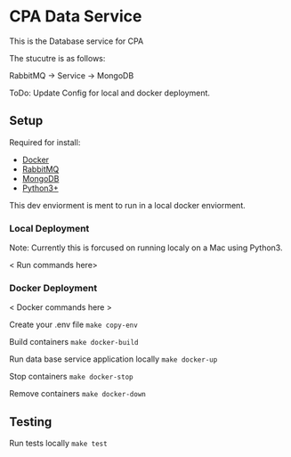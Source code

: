 # CPA Data Service

This is the Database service for CPA

The stucutre is as follows:

RabbitMQ -> Service -> MongoDB

ToDo: Update Config for local and docker deployment.

## Setup

Required for install:

- [Docker](https://docs.docker.com/install/ "Docker")
- [RabbitMQ](https://www.rabbitmq.com/download.html "RabbitMQ")
- [MongoDB](https://docs.mongodb.com/manual/installation/ "MongoDB")
- [Python3+](https://www.python.org/download/releases/3.0/ "Python3+")

This dev enviorment is ment to run in a local docker enviorment.

### Local Deployment

Note: Currently this is forcused on running localy on a Mac using Python3.

< Run commands here>

### Docker Deployment

< Docker commands here >

Create your .env file
`make copy-env`

Build containers
`make docker-build`

Run data base service application locally
`make docker-up`

Stop containers
`make docker-stop`

Remove containers
`make docker-down`

## Testing

Run tests locally
`make test`
